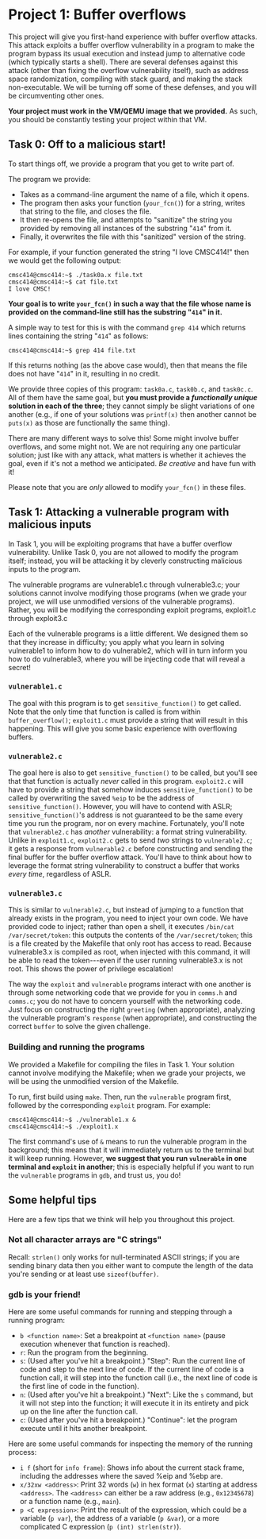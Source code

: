 # Project 1: Buffer overflows

This project will give you first-hand experience with buffer overflow attacks.
This attack exploits a buffer overflow vulnerability in a program to make the
program bypass its usual execution and instead jump to alternative code (which
typically starts a shell). There are several defenses against this attack
(other than fixing the overflow vulnerability itself), such as address space
randomization, compiling with stack guard, and making the stack non-executable.
We will be turning off some of these defenses, and you will be circumventing
other ones.

**Your project must work in the VM/QEMU image that we provided.** As such,
you should be constantly testing your project within that VM.

## Task 0: Off to a malicious start!

To start things off, we provide a program that you get to write part of.

The program we provide:
- Takes as a command-line argument the name of a file, which it opens.
- The program then asks your function (`your_fcn()`) for a string, writes
  that string to the file, and closes the file.
- It then re-opens the file, and attempts to "sanitize" the string you provided
  by removing all instances of the substring "`414`" from it.
- Finally, it overwrites the file with this "sanitized" version of the string.

For example, if your function generated the string "I love CMSC414!" then
we would get the following output:

```
cmsc414@cmsc414:~$ ./task0a.x file.txt
cmsc414@cmsc414:~$ cat file.txt
I love CMSC!
```

**Your goal is to write `your_fcn()` in such a way that the file whose name is
provided on the command-line still has the substring "`414`" in it.**

A simple way to test for this is with the command `grep 414` which returns lines
containing the string "`414`" as follows:

```
cmsc414@cmsc414:~$ grep 414 file.txt
```

If this returns nothing (as the above case would), then that means the file
does not have "`414`" in it, resulting in no credit.

We provide three copies of this program: `task0a.c`, `task0b.c`, and
`task0c.c`. All of them have the same goal, but **you must provide a
*functionally unique* solution in each of the three**; they cannot simply be
slight variations of one another (e.g., if one of your solutions was
`printf(x)` then another cannot be `puts(x)` as those are functionally the same
thing).

There are many different ways to solve this! Some might involve buffer
overflows, and some might not. We are not requiring any one particular
solution; just like with any attack, what matters is whether it achieves
the goal, even if it's not a method we anticipated. *Be creative* and have fun
with it!

Please note that you are *only* allowed to modify `your_fcn()` in these files.

## Task 1: Attacking a vulnerable program with malicious inputs

In Task 1, you will be exploiting programs that have a buffer overflow
vulnerability. Unlike Task 0, you are not allowed to modify the program itself;
instead, you will be attacking it by cleverly constructing malicious inputs to
the program.

The vulnerable programs are vulnerable1.c through vulnerable3.c; your solutions
cannot involve modifying those programs (when we grade your project, we will use
unmodified versions of the vulnerable programs). Rather, you will be modifying
the corresponding exploit programs, exploit1.c through exploit3.c

Each of the vulnerable programs is a little different. We designed them so that
they increase in difficulty; you apply what you learn in solving vulnerable1 to
inform how to do vulnerable2, which will in turn inform you how to do
vulnerable3, where you will be injecting code that will reveal a secret!

### `vulnerable1.c`

The goal with this program is to get `sensitive_function()` to get called.
Note that the only time that function is called is from within
`buffer_overflow()`; `exploit1.c` must provide a string that will result in
this happening. This will give you some basic experience with overflowing
buffers.

### `vulnerable2.c`

The goal here is also to get `sensitive_function()` to be called, but you'll
see that that function is actually *never* called in this program.
`exploit2.c` will have to provide a string that somehow induces
`sensitive_function()` to be called by overwriting the saved `%eip` to be the
address of `sensitive_function()`. However, you will have to contend with ASLR;
`sensitive_function()`'s address is not guaranteed to be the same every time
you run the program, nor on every machine. Fortunately, you'll note that
`vulnerable2.c` has *another* vulnerability: a format string vulnerability.
Unlike in `exploit1.c`, `exploit2.c` gets to send *two* strings to
`vulnerable2.c`; it gets a response from `vulnerable2.c` before constructing
and sending the final buffer for the buffer overflow attack. You'll have to
think about how to leverage the format string vulnerability to construct a
buffer that works *every time*, regardless of ASLR.

### `vulnerable3.c`

This is similar to `vulnerable2.c`, but instead of jumping to a function that
already exists in the program, you need to inject your own code. We have
provided code to inject; rather than open a shell, it executes `/bin/cat
/var/secret/token`: this outputs the contents of the `/var/secret/token`; this
is a file created by the Makefile that only root has access to read. Because
vulnerable3.x is compiled as root, when injected with this command, it will be
able to read the token---even if the user running vulnerable3.x is not root.
This shows the power of privilege escalation!

The way the `exploit` and `vulnerable` programs interact with one another is
through some networking code that we provide for you in `comms.h` and
`comms.c`; you do not have to concern yourself with the networking code. Just
focus on constructing the right `greeting` (when appropriate), analyzing the
vulnerable program's `response` (when appropriate), and constructing the
correct `buffer` to solve the given challenge.

### Building and running the programs

We provided a Makefile for compiling the files in Task 1. Your solution cannot
involve modifying the Makefile; when we grade your projects, we will be using
the unmodified version of the Makefile.

To run, first build using `make`. Then, run the `vulnerable` program first,
followed by the corresponding `exploit` program. For example:

```
cmsc414@cmsc414:~$ ./vulnerable1.x &
cmsc414@cmsc414:~$ ./exploit1.x
```

The first command's use of `&` means to run the vulnerable program in the
background; this means that it will immediately return us to the terminal but
it will keep running. However, **we suggest that you run `vulnerable` in one
terminal and `exploit` in another**; this is especially helpful if you want to
run the `vulnerable` programs in  `gdb`, and trust us, you do!

## Some helpful tips

Here are a few tips that we think will help you throughout this project.

### Not all character arrays are "C strings"

Recall: `strlen()` only works for null-terminated ASCII strings; if you are
sending binary data then you either want to compute the length of the data
you're sending or at least use `sizeof(buffer)`.
     
### gdb is your friend!

Here are some useful commands for running and stepping through a running program:
- `b <function name>`: Set a breakpoint at `<function name>` (pause execution whenever
  that function is reached).
- `r`: Run the program from the beginning.
- `s`: (Used after you've hit a breakpoint.) "Step": Run the current line of code and
  step to the next line of code. If the current line of code is a function call, it
  will step into the function call (i.e., the next line of code is the first line of
  code in the function).
- `n`: (Used after you've hit a breakpoint.) "Next": Like the `s` command, but it will
  not step into the function; it will execute it in its entirety and pick up on the
  line after the function call.
- `c`: (Used after you've hit a breakpoint.) "Continue": let the program execute
  until it hits another breakpoint.

Here are some useful commands for inspecting the memory of the running process:
- `i f` (short for `info frame`): Shows info about the current stack frame,
  including the addresses where the saved %eip and %ebp are.
- `x/32xw <address>`: Print 32 words (`w`) in hex format (`x`) starting at
  address `<address>`. The `<address>` can either be a raw address (e.g.,
  `0x12345678`) or a function name (e.g., `main`).
- `p <C expression>`: Print the result of the expression, which could be a
  variable (`p var`), the address of a variable (`p &var`), or a more 
  complicated C expression (`p (int) strlen(str)`).
